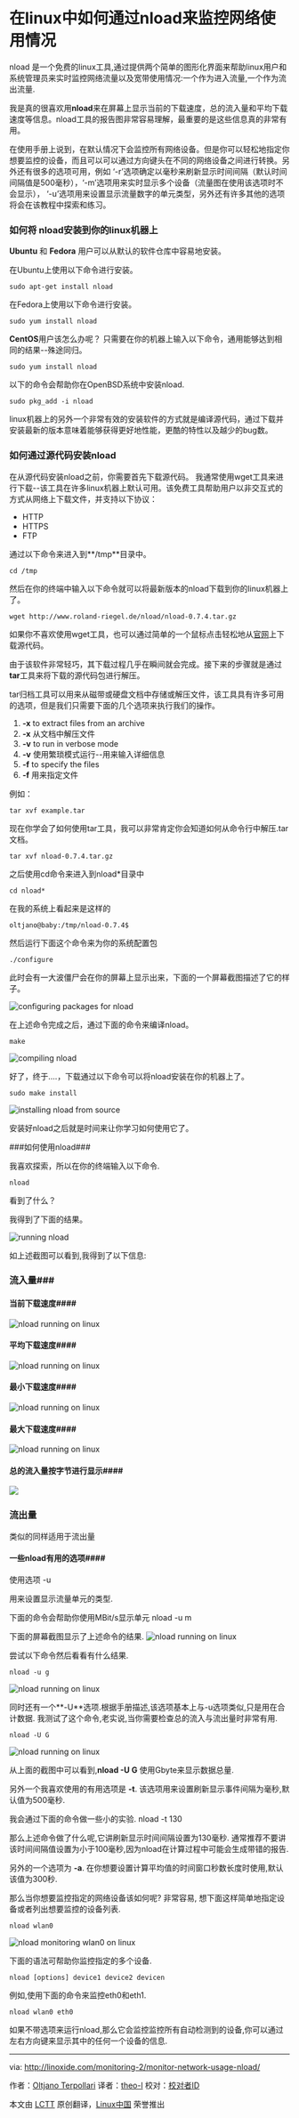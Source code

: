 在linux中如何通过nload来监控网络使用情况
================================================================================
nload 是一个免费的linux工具,通过提供两个简单的图形化界面来帮助linux用户和系统管理员来实时监控网络流量以及宽带使用情况:一个作为进入流量,一个作为流出流量.

我是真的很喜欢用**nload**来在屏幕上显示当前的下载速度，总的流入量和平均下载速度等信息。nload工具的报告图非常容易理解，最重要的是这些信息真的非常有用。



在使用手册上说到，在默认情况下会监控所有网络设备。但是你可以轻松地指定你想要监控的设备，而且可以可以通过方向键头在不同的网络设备之间进行转换。另外还有很多的选项可用，例如 ‘-r’选项确定以毫秒来刷新显示时间间隔（默认时间间隔值是500毫秒），‘-m’选项用来实时显示多个设备（流量图在使用该选项时不会显示）， ‘-u’选项用来设置显示流量数字的单元类型，另外还有许多其他的选项将会在该教程中探索和练习。

### 如何将 nload安装到你的linux机器上 ###

**Ubuntu** 和 **Fedora** 用户可以从默认的软件仓库中容易地安装。

在Ubuntu上使用以下命令进行安装。

    sudo apt-get install nload

在Fedora上使用以下命令进行安装。

    sudo yum install nload

**CentOS**用户该怎么办呢？ 只需要在你的机器上输入以下命令，通用能够达到相同的结果--殊途同归。

    sudo yum install nload

以下的命令会帮助你在OpenBSD系统中安装nload.

    sudo pkg_add -i nload

linux机器上的另外一个非常有效的安装软件的方式就是编译源代码，通过下载并安装最新的版本意味着能够获得更好地性能，更酷的特性以及越少的bug数。

### 如何通过源代码安装nload ###

在从源代码安装nload之前，你需要首先下载源代码。 我通常使用wget工具来进行下载--该工具在许多linux机器上默认可用。该免费工具帮助用户以非交互式的方式从网络上下载文件，并支持以下协议：

- HTTP
- HTTPS
- FTP

通过以下命令来进入到**/tmp**目录中。

    cd /tmp

然后在你的终端中输入以下命令就可以将最新版本的nload下载到你的linux机器上了。

    wget http://www.roland-riegel.de/nload/nload-0.7.4.tar.gz

如果你不喜欢使用wget工具，也可以通过简单的一个鼠标点击轻松地从[官网][1]上下载源代码。

由于该软件非常轻巧，其下载过程几乎在瞬间就会完成。接下来的步骤就是通过**tar**工具来将下载的源代码包进行解压。

tar归档工具可以用来从磁带或硬盘文档中存储或解压文件，该工具具有许多可用的选项，但是我们只需要下面的几个选项来执行我们的操作。

1. **-x** to extract files from an archive
1. **-x** 从文档中解压文件
1. **-v** to run in verbose mode
1. **-v** 使用繁琐模式运行--用来输入详细信息
1. **-f** to specify the files
1. **-f** 用来指定文件

例如：

    tar xvf example.tar

现在你学会了如何使用tar工具，我可以非常肯定你会知道如何从命令行中解压.tar文档。

    tar xvf nload-0.7.4.tar.gz

之后使用cd命令来进入到nload*目录中

    cd nload*

在我的系统上看起来是这样的

    oltjano@baby:/tmp/nload-0.7.4$

然后运行下面这个命令来为你的系统配置包

    ./configure

此时会有一大波僵尸会在你的屏幕上显示出来，下面的一个屏幕截图描述了它的样子。

![configuring packages for nload](http://blog.linoxide.com/wp-content/uploads/2015/01/nload1.png)

在上述命令完成之后，通过下面的命令来编译nload。

    make

![compiling nload](http://blog.linoxide.com/wp-content/uploads/2015/01/nload2.png)

好了，终于....，下载通过以下命令可以将nload安装在你的机器上了。

    sudo make install

![installing nload from source](http://blog.linoxide.com/wp-content/uploads/2015/01/nload3.png)

安装好nload之后就是时间来让你学习如何使用它了。

###如何使用nload###

我喜欢探索，所以在你的终端输入以下命令.

    nload

看到了什么？

我得到了下面的结果。

![running nload](http://blog.linoxide.com/wp-content/uploads/2015/01/nload4.png)

如上述截图可以看到,我得到了以下信息:
### 流入量###

#### 当前下载速度####
![nload running on linux](http://blog.linoxide.com/wp-content/uploads/2015/01/nload4.1.png)

#### 平均下载速度####
![nload running on linux](http://blog.linoxide.com/wp-content/uploads/2015/01/nload4.2.png)

#### 最小下载速度####
![nload running on linux](http://blog.linoxide.com/wp-content/uploads/2015/01/nload4.3.png)

#### 最大下载速度####
![nload running on linux](http://blog.linoxide.com/wp-content/uploads/2015/01/nload4.4.png)

#### 总的流入量按字节进行显示####
![](http://blog.linoxide.com/wp-content/uploads/2015/01/nload4.5.png)

### 流出量 ###

类似的同样适用于流出量
#### 一些nload有用的选项####

使用选项
    -u

用来设置显示流量单元的类型.

下面的命令会帮助你使用MBit/s显示单元
    nload -u m

下面的屏幕截图显示了上述命令的结果.
![nload running on linux](http://blog.linoxide.com/wp-content/uploads/2015/01/nload5.png)

尝试以下命令然后看看有什么结果.

    nload -u g

![nload running on linux](http://blog.linoxide.com/wp-content/uploads/2015/01/nload6.png)

同时还有一个**-U**选项.根据手册描述,该选项基本上与-u选项类似,只是用在合计数据. 我测试了这个命令,老实说,当你需要检查总的流入与流出量时非常有用.

    nload -U G

![nload running on linux](http://blog.linoxide.com/wp-content/uploads/2015/01/nload7.png)

从上面的截图中可以看到,**nload -U G** 使用Gbyte来显示数据总量.

另外一个我喜欢使用的有用选项是 **-t**. 该选项用来设置刷新显示事件间隔为毫秒,默认值为500毫秒.

我会通过下面的命令做一些小的实验.
    nload -t 130

那么上述命令做了什么呢,它讲刷新显示时间间隔设置为130毫秒. 通常推荐不要讲该时间间隔值设置为小于100毫秒,因为nload在计算过程中可能会生成带错的报告.

另外的一个选项为 **-a**. 在你想要设置计算平均值的时间窗口秒数长度时使用,默认该值为300秒.

那么当你想要监控指定的网络设备该如何呢? 非常容易, 想下面这样简单地指定设备或者列出想要监控的设备列表.

    nload wlan0

![nload monitoring wlan0 on linux](http://blog.linoxide.com/wp-content/uploads/2015/01/nload8.png)

下面的语法可帮助你监控指定的多个设备.

    nload [options] device1 device2 devicen

例如,使用下面的命令来监控eth0和eth1.

    nload wlan0 eth0

如果不带选项来运行nload,那么它会监控监控所有自动检测到的设备,你可以通过左右方向键来显示其中的任何一个设备的信息.

--------------------------------------------------------------------------------

via: http://linoxide.com/monitoring-2/monitor-network-usage-nload/

作者：[Oltjano Terpollari][a]
译者：[theo-l](https://github.com/theo-l)
校对：[校对者ID](https://github.com/校对者ID)

本文由 [LCTT](https://github.com/LCTT/TranslateProject) 原创翻译，[Linux中国](http://linux.cn/) 荣誉推出

[a]:http://linoxide.com/author/oltjano/
[1]:http://www.roland-riegel.de/nload/nload-0.7.4.tar.gz
